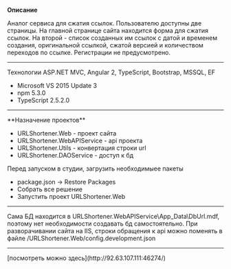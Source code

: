**Описание**

Аналог сервиса для сжатия ссылок. Пользователю доступны две страницы. На главной странице сайта находится форма для сжатия ссылок. На второй - список созданных им ссылок с датой и временем создания, оригинальной ссылкой, сжатой версией и количеством переходов по ссылке.
Регистрации не предусмотрено.
<hr>
Технологии ASP.NET MVC, Angular 2, TypeScript, Bootstrap, MSSQL, EF

* Microsoft VS 2015 Update 3
* npm 5.3.0
* TypeScript 2.5.2.0
<hr>
**Назначение проектов**

* URLShortener.Web - проект сайта
* URLShortener.WebAPIService - api проекта
* URLShortener.Utils - конвертация строки url
* URLShortener.DAOService - доступ к бд

Перед запуском в студии, загрузить необходимыее пакеты
* package.json -> Restore Packages
* Собрать все решение
* Запустить проект URLShortener.Web
<hr>
Сама БД находится в URLShortener.WebAPIService\App_Data\DbUrl.mdf, поэтому нет необходимости создавать бд самостоятельно.
При разворачивании сайта на IIS, строки обращения к api можно поменять в файле /URLShortener.Web/config.development.json
<hr>
[посмотреть можно здесь](http://92.63.107.111:46274/)

